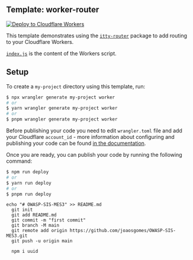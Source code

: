 ## Template: worker-router

[![Deploy to Cloudflare Workers](https://deploy.workers.cloudflare.com/button)](https://deploy.workers.cloudflare.com/?url=https://github.com/cloudflare/templates/tree/main/worker-router)

This template demonstrates using the [`itty-router`](https://github.com/kwhitley/itty-router) package to add routing to your Cloudflare Workers.

[`index.js`](https://github.com/cloudflare/worker-template-router/blob/master/index.js) is the content of the Workers script.

## Setup

To create a `my-project` directory using this template, run:

```sh
$ npx wrangler generate my-project worker
# or
$ yarn wrangler generate my-project worker
# or
$ pnpm wrangler generate my-project worker
```

Before publishing your code you need to edit `wrangler.toml` file and add your Cloudflare `account_id` - more information about configuring and publishing your code can be found [in the documentation](https://developers.cloudflare.com/workers/learning/getting-started).

Once you are ready, you can publish your code by running the following command:

```sh
$ npm run deploy
# or
$ yarn run deploy
# or
$ pnpm run deploy
```

```
echo "# OWASP-SIS-MES3" >> README.md
  git init
  git add README.md
  git commit -m "first commit"
  git branch -M main
  git remote add origin https://github.com/joaosgomes/OWASP-SIS-MES3.git
  git push -u origin main

  npm i uuid

```

